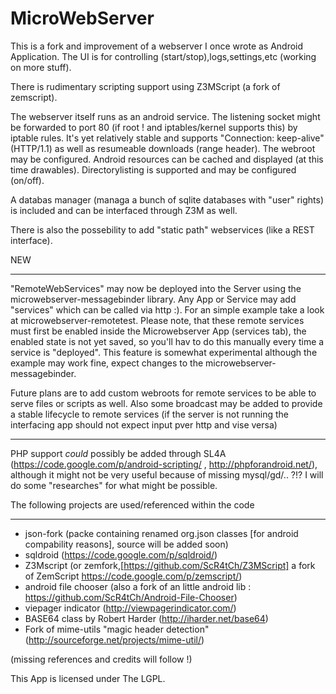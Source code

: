 MicroWebServer
==============
This is a fork and improvement of a webserver I once wrote as Android Application.
The UI is for controlling (start/stop),logs,settings,etc (working on more stuff).

There is rudimentary scripting support using Z3MScript (a fork of zemscript).

The webserver itself runs as an android service. The listening socket might be forwarded to port 80 (if root ! and iptables/kernel supports this) by iptable rules.
It's yet relatively stable and supports "Connection: keep-alive" (HTTP/1.1) as well as resumeable downloads (range header).
The webroot may be configured.
Android resources can be cached and displayed (at this time drawables). Directorylisting is supported and may
be configured (on/off).

A databas manager (managa a bunch of sqlite databases with "user" rights) is included and can be interfaced through Z3M as well.

There is also the possebility to add "static path" webservices (like a REST interface).

NEW
***
"RemoteWebServices" may now be deployed into the Server using the microwebserver-messagebinder library. Any App or Service may add "services" which can be called via http :).
For an simple example take a look at microwebserver-remotetest. Please note, that these remote services must first be enabled inside the Microwebserver App (services tab),
the enabled state is not yet saved, so you'll hav to do this manually every time a service is "deployed".
This feature is somewhat experimental although the example may work fine, expect changes to the microwebserver-messagebinder.

Future plans are to add custom webroots for remote services to be able to serve files or scripts as well. Also some broadcast may be added to provide a stable lifecycle to remote services
(if the server is not running the interfacing app should not expect input pver http and vise versa)
***


PHP support *could* possibly be added through SL4A (https://code.google.com/p/android-scripting/ , http://phpforandroid.net/), although it might not be very useful because of missing mysql/gd/.. ?!?
I will do some "researches" for what might be possible. 

The following projects are used/referenced within the code
***

- json-fork (packe containing renamed org.json classes [for android compability reasons], source will be added soon)
- sqldroid (https://code.google.com/p/sqldroid/)
- Z3Mscript (or zemfork,[https://github.com/ScR4tCh/Z3MScript] a fork of ZemScript https://code.google.com/p/zemscript/)
- android file chooser (also a fork of an little android lib : https://github.com/ScR4tCh/Android-File-Chooser)
- viepager indicator (http://viewpagerindicator.com/)
- BASE64 class by Robert Harder (http://iharder.net/base64)
- Fork of mime-utils "magic header detection" (http://sourceforge.net/projects/mime-util/)

(missing references and credits will follow !)

This App is licensed under The LGPL.
